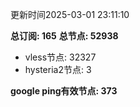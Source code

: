 更新时间2025-03-01 23:11:10

**总订阅: 165**
**总节点: 52938**
- vless节点: 32327
- hysteria2节点: 3

**google ping有效节点: 373**
